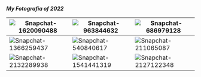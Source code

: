 ***My Fotografia of 2022***

| ![Snapchat-1620090488](https://user-images.githubusercontent.com/96351859/197721034-44acbfdf-178f-4b66-9a23-e5887e6cac43.jpg) |![Snapchat-963844632](https://user-images.githubusercontent.com/96351859/197720938-8b12dfd3-3e24-4641-ac5a-0b5a85ddd227.jpg) | ![Snapchat-686979128](https://user-images.githubusercontent.com/96351859/197721763-eaf82b0c-3f5f-4e31-9086-48b4e7750aea.jpg)
|------|----------------------|-----|
| ![Snapchat-1366259437](https://user-images.githubusercontent.com/96351859/197720466-e25349d5-32c0-4aa0-90ad-51cf1853203e.jpg) |![Snapchat-540840617](https://user-images.githubusercontent.com/101049112/197718981-5dc4dcdc-c468-4522-9a9c-1a0494ba1415.jpg) |![Snapchat-211065087](https://user-images.githubusercontent.com/101049112/197718919-916bf5ca-1621-4d46-a3b6-03824d19ba0e.jpg) |
|![Snapchat-2132289938](https://user-images.githubusercontent.com/96351859/197722379-d2646482-5176-4489-b7c6-dccc8ac6d6ac.jpg)|![Snapchat-1541441319](https://user-images.githubusercontent.com/96351859/197720532-a3c65b5f-d675-42fe-910f-648614e035d2.jpg) |![Snapchat-2127122348](https://user-images.githubusercontent.com/96351859/197722317-32954911-2578-4fe0-b08b-a1ac4d4e8ed0.jpg)|
